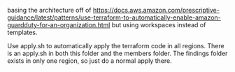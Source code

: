 basing the architecture off of https://docs.aws.amazon.com/prescriptive-guidance/latest/patterns/use-terraform-to-automatically-enable-amazon-guardduty-for-an-organization.html but using workspaces instead of templates.

Use apply.sh to automatically apply the terraform code in all regions. There is an apply.sh in both this folder and the members folder. The findings folder exists in only one region, so just do a normal apply there.
